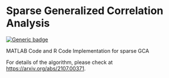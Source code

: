 # Sparse Generalized Correlation Analysis
[![Generic badge](https://img.shields.io/badge/MATLAB-R2020a-BLUE.svg)](https://shields.io/)

MATLAB Code and R Code Implementation for sparse GCA

For details of the algorithm, please check at https://arxiv.org/abs/2107.00371.
